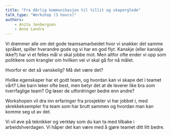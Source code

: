 ```yaml
---
title: "Fra dårlig kommunikasjon til tillit og skaperglede"
talk_type: "Workshop (3 hours)"
authors:
    - Anita Jenbergsen
    - Anne Landro 
---
```


Vi drømmer alle om det gode teamsamarbeidet hvor vi snakker det samme språket, spiller hverandre gode og vi har en god flyt. Kanskje (eller kanskje ikke?) har vi et felles mål vi skal jobbe mot. Men altfor ofte ender vi opp som politikere som krangler om hvilken vei vi skal gå for nå målet.

Hvorfor er det så vanskelig? Må det være det?

Hvilke egenskaper har et godt team, og hvordan kan vi skape det i teamet vårt? Like barn leker ofte best, men betyr det at de leverer like bra som tverrfaglige team? Og løser de utfordringer bedre enn andre?


Workshopen vil dra inn erfaringer fra prosjekter vi har jobbet i, med skrekkeksempler fra team som har brutt sammen og hvordan man kan komme seg ut av det.

Vi vil øve på teknikker og verktøy som du kan ta med tilbake i arbeidshverdagen. Vi håper det kan være med å gjøre teamet ditt litt bedre.

